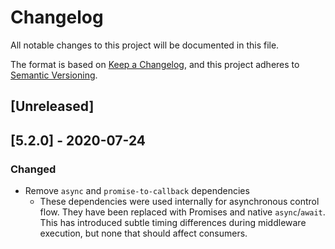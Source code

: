 # Changelog

All notable changes to this project will be documented in this file.

The format is based on [Keep a Changelog](https://keepachangelog.com/en/1.0.0/),
and this project adheres to [Semantic Versioning](https://semver.org/spec/v2.0.0.html).

## [Unreleased]

## [5.2.0] - 2020-07-24

### Changed

- Remove `async` and `promise-to-callback` dependencies
  - These dependencies were used internally for asynchronous control flow.
  They have been replaced with Promises and native `async`/`await`.
  This has introduced subtle timing differences during middleware execution, but none that should affect consumers.
